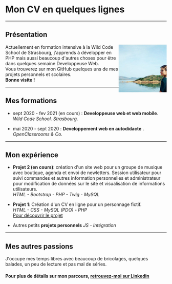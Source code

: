 # Mon CV en quelques lignes

***

## Présentation

<img src="photo-cv.jpg" alt="Ma photo" width="150" align="right"/>

Actuellement en formation intensive à la Wild Code School de Strasbourg, j'apprends à développer en PHP mais aussi beaucoup d'autres choses pour être dans quelques semaine Developpeuse Web. <br/>
Vous trouverez sur mon GitHub quelques uns de mes projets personnels et scolaires.<br/>
**Bonne visite !**

***

## Mes formations

- sept 2020 - fev 2021 (en cours) : **Developpeuse web et web mobile**. _Wild Code School. Strasbourg._

- mai 2020 - sept 2020 : **Developpement web en autodidacte** . _OpenClassrooms & Co._

***

## Mon expérience 

- **Projet 2 (en cours)**: création d'un site web pour un groupe de musique avec boutique, agenda et envoi de newletters. Session utilisateur pour suivi commandes et autres information personnelles et administrateur pour modification de données sur le site et visualisation de informations utilisateurs. <br/>
_HTML - Bootstrap - PHP - Twig - MySQL_

- **Projet 1**: Création d'un CV en ligne pour un personnage fictif. <br/>
_HTML - CSS - MySQL (PDO) - PHP_ <br/>
[Pour découvrir le projet](https://github.com/AlineDenizot/schoolprojet1)

- Autres petits **projets personnels**
_JS - Intégration_

***

## Mes autres passions

J'occupe mes temps libres avec beaucoup de bricolages, quelques balades, un peu de lecture et pas mal de séries. 

#### Pour plus de détails sur mon parcours, [retrouvez-moi sur Linkedin](https://www.linkedin.com/in/a-denizot/)


